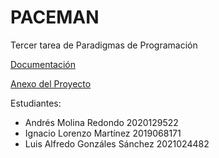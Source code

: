 # PACEMAN
Tercer tarea de Paradigmas de Programación

[Documentación](https://docs.google.com/document/d/1odcOB-Hl_ATv_E89Uj7z-PvCSjJseFepHVp5q3A84nY/edit)

[Anexo del Proyecto](https://docs.google.com/document/d/1odcOB-Hl_ATv_E89Uj7z-PvCSjJseFepHVp5q3A84nY/edit?usp=sharing)

Estudiantes: 
* Andrés Molina Redondo  2020129522 
* Ignacio Lorenzo Martínez  2019068171
* Luis Alfredo Gonzáles Sánchez 2021024482 
